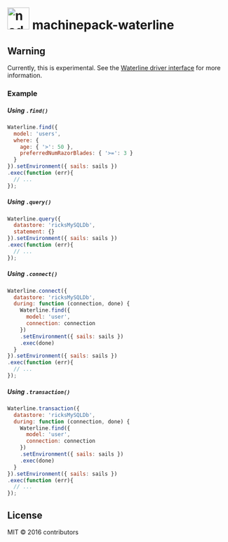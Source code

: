 
<h1>
  <a href="http://node-machine.org" title="Node-Machine public registry"><img alt="node-machine logo" title="Node-Machine Project" src="http://node-machine.org/images/machine-anthropomorph-for-white-bg.png" width="50" /></a>
  machinepack-waterline
</h1>

## Warning
Currently, this is experimental.  See the [Waterline driver interface](https://github.com/node-machine/waterline-driver-interface) for more information.


### Example


##### Using `.find()`

```javascript
Waterline.find({
  model: 'users',
  where: {
    age: { '>': 50 },
    preferredNumRazorBlades: { '>=': 3 }
  }
}).setEnvironment({ sails: sails })
.exec(function (err){
  // ...
});
```


##### Using `.query()`

```javascript
Waterline.query({
  datastore: 'ricksMySQLDb',
  statement: {}
}).setEnvironment({ sails: sails })
.exec(function (err){
  // ...
});
```


##### Using `.connect()`

```javascript
Waterline.connect({
  datastore: 'ricksMySQLDb',
  during: function (connection, done) {
    Waterline.find({
      model: 'user',
      connection: connection
    })
    .setEnvironment({ sails: sails })
    .exec(done)
  }
}).setEnvironment({ sails: sails })
.exec(function (err){
  // ...
});
```


##### Using `.transaction()`

```javascript
Waterline.transaction({
  datastore: 'ricksMySQLDb',
  during: function (connection, done) {
    Waterline.find({
      model: 'user',
      connection: connection
    })
    .setEnvironment({ sails: sails })
    .exec(done)
  }
}).setEnvironment({ sails: sails })
.exec(function (err){
  // ...
});
```




<!--
### [Docs](http://node-machine.org/machinepack-waterline) &nbsp; [Browse other machines](http://node-machine.org/machinepacks) &nbsp;  [FAQ](http://node-machine.org/implementing/FAQ)  &nbsp;  [Newsgroup](https://groups.google.com/forum/?hl=en#!forum/node-machine)

A database-agnostic connectivity library for sending queries, managing dynamic db connections, committing/rolling back transactions, and more.


## Installation &nbsp; [![NPM version](https://badge.fury.io/js/machinepack-waterline.svg)](http://badge.fury.io/js/machinepack-waterline) [![Build Status](https://travis-ci.org/mikermcneil/machinepack-waterline.png?branch=master)](https://travis-ci.org/mikermcneil/machinepack-waterline)

```sh
$ npm install machinepack-waterline
```

## Usage

For the latest usage documentation, version information, and test status of this module, see <a href="http://node-machine.org/machinepack-waterline" title="A database-agnostic connectivity library for sending queries, managing dynamic db connections, committing/rolling back transactions, and more. (for node.js)">http://node-machine.org/machinepack-waterline</a>.  The generated manpages for each machine contain a complete reference of all expected inputs, possible exit states, and example return values.  If you need more help, or find a bug, jump into [Gitter](https://gitter.im/node-machine/general) or leave a message in the project [newsgroup](https://groups.google.com/forum/?hl=en#!forum/node-machine).



## About  &nbsp; [![Gitter](https://badges.gitter.im/Join Chat.svg)](https://gitter.im/node-machine/general?utm_source=badge&utm_medium=badge&utm_campaign=pr-badge&utm_content=badge)

This is a [machinepack](http://node-machine.org/machinepacks), an NPM module which exposes a set of related Node.js [machines](http://node-machine.org/spec/machine) according to the [machinepack specification](http://node-machine.org/spec/machinepack).
Documentation pages for the machines contained in this module (as well as all other NPM-hosted machines for Node.js) are automatically generated and kept up-to-date on the <a href="http://node-machine.org" title="Public machine registry for Node.js">public registry</a>.
Learn more at <a href="http://node-machine.org/implementing/FAQ" title="Machine Project FAQ (for implementors)">http://node-machine.org/implementing/FAQ</a>.

-->

## License

MIT &copy; 2016 contributors

